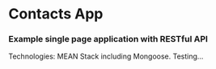 # Contacts App

### Example single page application with RESTful API

Technologies: MEAN Stack including Mongoose.
Testing...
